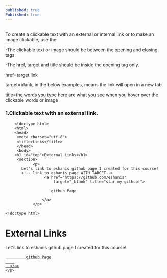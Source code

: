 ```yaml
---
published: true
Published: true
---
```

##

To create a clickable text with an external or internal link or to make an image clickable, use the 
	<a> </a>


-The clickable text or image should be between the opening and closing tags

-The href, target and title should be inside the opening tag only.

href=target link

target=blank, in the below examples, means the link will open in a new tab

title=the words you type here are what you see when you hover over the clickable words or image 

    
### 1.Clickable text with an external link.

```
	<!doctype html>
 	<html>
 	<head>
  	 <meta charset="utf-8">
  	 <title>Links</title>
	 </head>
	 <body>
   	<h1 id="top">External Links</h1>
  	 <section>
    	 	<p>
       Let's link to eshanis github page I created for this course!
       <!-- link to eshanis page WITH TARGET-->
      			 <a href="https://github.com/eshanis" 
      				 target="_blank" title="star my github!">
       
                	github Page
         
       			</a>
     		</p>
```

	<!doctype html>
<html>
<head>
  <meta charset="utf-8">
  <title>Links</title>
</head>
<body>
  <h1 id="top">External Links</h1>
  <section>
    <p>
      Let's link to eshanis github page I created for this course!
      <!-- link to eshanis page WITH TARGET-->
      <a href="https://github.com/eshanis" 
      target="_blank" title="star my github!">
       
             github Page
        
      </a>
    </p>